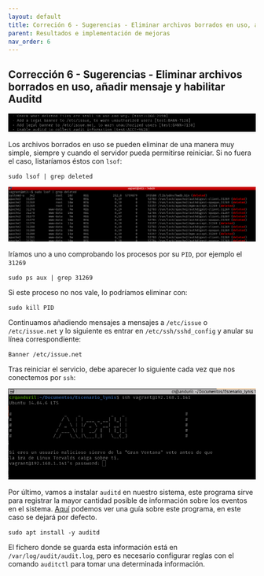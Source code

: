 ```yaml
---
layout: default
title: Correción 6 - Sugerencias - Eliminar archivos borrados en uso, añadir mensaje y habilitar Auditd
parent: Resultados e implementación de mejoras
nav_order: 6
---
```


## Corrección 6 - Sugerencias - Eliminar archivos borrados en uso, añadir mensaje y habilitar Auditd

<img src="https://raw.githubusercontent.com/crivmar/crivmar-lynis.github.io/main/assets/images/45.png"/>

Los archivos borrados en uso se pueden eliminar de una manera muy simple, siempre y cuando el servidor pueda permitirse reiniciar. Si no fuera el caso, listaríamos éstos con `lsof`:

~~~
sudo lsof | grep deleted
~~~

<img src="https://raw.githubusercontent.com/crivmar/crivmar-lynis.github.io/main/assets/images/46.png"/>

Iríamos uno a uno comprobando los procesos por su `PID`, por ejemplo el `31269`

~~~
sudo ps aux | grep 31269
~~~

Si este proceso no nos vale, lo podríamos eliminar con:

~~~
sudo kill PID
~~~

Continuamos añadiendo mensajes a mensajes a `/etc/issue` o `/etc/issue.net` y lo siguiente es entrar en `/etc/ssh/sshd_config` y anular su línea correspondiente:

~~~
Banner /etc/issue.net
~~~

Tras reiniciar el servicio, debe aparecer lo siguiente cada vez que nos conectemos por `ssh`:

<img src="https://raw.githubusercontent.com/crivmar/crivmar-lynis.github.io/main/assets/images/47.png"/>

Por último, vamos a instalar `auditd` en nuestro sistema, este programa sirve para registrar la mayor cantidad posible de información sobre los eventos en el sistema. [Aquí](https://www.busindre.com/auditando_el_sistema_con_auditd) podemos ver una guía sobre este programa, en este caso se dejará por defecto.

~~~
sudo apt install -y auditd
~~~

El fichero donde se guarda esta información está en `/var/log/audit/audit.log`, pero es necesario configurar reglas con el comando `auditctl` para tomar una determinada información.
